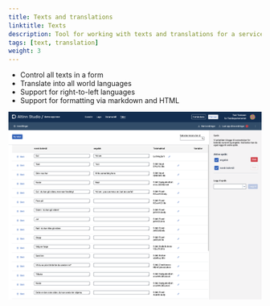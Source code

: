```yaml
---
title: Texts and translations
linktitle: Texts
description: Tool for working with texts and translations for a service
tags: [text, translation]
weight: 3
---
```


- Control all texts in a form
- Translate into all world languages
- Support for right-to-left languages
- Support for formatting via markdown and HTML


![Texts and Translations](./text-editor.png "Texts and Translations")